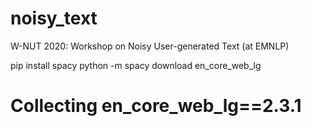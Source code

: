 # noisy_text
W-NUT 2020: Workshop on Noisy User-generated Text (at EMNLP)

pip install spacy
python -m spacy download en_core_web_lg
# Collecting en_core_web_lg==2.3.1